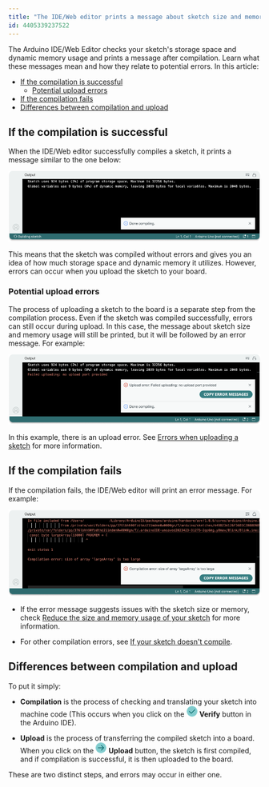 ```yaml
---
title: "The IDE/Web editor prints a message about sketch size and memory usage"
id: 4405339237522
---
```


The Arduino IDE/Web Editor checks your sketch's storage space and dynamic memory usage and prints a message after compilation. Learn what these messages mean and how they relate to potential errors. In this article:

* [If the compilation is successful](#if-the-compilation-is-successful)
  * [Potential upload errors](#potential-upload-errors)
* [If the compilation fails](#if-the-compilation-fails)
* [Differences between compilation and upload](#differences-between-compilation-and-upload)

<a id="if-the-compilation-is-successful"></a>

## If the compilation is successful

When the IDE/Web editor successfully compiles a sketch, it prints a message similar to the one below:

![IDE 2 with a message about sketch storage space and dynamic memory usage printed on the console](img/ide2_successful_compilation.png)

This means that the sketch was compiled without errors and gives you an idea of how much storage space and dynamic memory it utilizes. However, errors can occur when you upload the sketch to your board.

<a id="potential-upload-errors"></a>

### Potential upload errors

The process of uploading a sketch to the board is a separate step from the compilation process. Even if the sketch was compiled successfully, errors can still occur during upload. In this case, the message about sketch size and memory usage will still be printed, but it will be followed by an error message. For example:

![IDE 2 with a message about sketch storage space and dynamic memory usage and failed upload error printed on the console](img/ide2_upload_error.png)

In this example, there is an upload error. See [Errors when uploading a sketch](https://support.arduino.cc/hc/en-us/articles/4403365313810-Errors-when-uploading-a-sketch') for more information.

<a id="if-the-compilation-fails"></a>

## If the compilation fails

If the compilation fails, the IDE/Web editor will print an error message. For example:

![IDE 2 with a sketch size error message printed on the console](img/ide2_compilation_error_size.png)

* If the error message suggests issues with the sketch size or memory, check [Reduce the size and memory usage of your sketch](https://support.arduino.cc/hc/en-us/articles/360013825179-Reduce-the-size-and-memory-usage-of-your-sketch) for more information.

* For other compilation errors, see [If your sketch doesn't compile](https://support.arduino.cc/hc/en-us/articles/4402764401554-Compilation-errors-when-uploading).

<a id="differences-between-compilation-and-upload"></a>

## Differences between compilation and upload

To put it simply:

* **Compilation** is the process of checking and translating your sketch into machine code (This occurs when you click on the ![Verify button](img/symbol_verify2.png) **Verify** button in the Arduino IDE).

* **Upload** is the process of transferring the compiled sketch into a board. When you click on the ![Upload button](img/symbol_upload2.png) **Upload** button, the sketch is first compiled, and if compilation is successful, it is then uploaded to the board.

These are two distinct steps, and errors may occur in either one.
